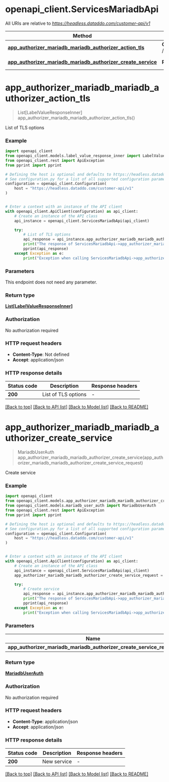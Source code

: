 # openapi_client.ServicesMariadbApi

All URIs are relative to *https://headless.dataddo.com/customer-api/v1*

Method | HTTP request | Description
------------- | ------------- | -------------
[**app_authorizer_mariadb_mariadb_authorizer_action_tls**](ServicesMariadbApi.md#app_authorizer_mariadb_mariadb_authorizer_action_tls) | **GET** /services/mariadb/actions/tls | List of TLS options
[**app_authorizer_mariadb_mariadb_authorizer_create_service**](ServicesMariadbApi.md#app_authorizer_mariadb_mariadb_authorizer_create_service) | **POST** /services/mariadb | Create service


# **app_authorizer_mariadb_mariadb_authorizer_action_tls**
> List[LabelValueResponseInner] app_authorizer_mariadb_mariadb_authorizer_action_tls()

List of TLS options

### Example


```python
import openapi_client
from openapi_client.models.label_value_response_inner import LabelValueResponseInner
from openapi_client.rest import ApiException
from pprint import pprint

# Defining the host is optional and defaults to https://headless.dataddo.com/customer-api/v1
# See configuration.py for a list of all supported configuration parameters.
configuration = openapi_client.Configuration(
    host = "https://headless.dataddo.com/customer-api/v1"
)


# Enter a context with an instance of the API client
with openapi_client.ApiClient(configuration) as api_client:
    # Create an instance of the API class
    api_instance = openapi_client.ServicesMariadbApi(api_client)

    try:
        # List of TLS options
        api_response = api_instance.app_authorizer_mariadb_mariadb_authorizer_action_tls()
        print("The response of ServicesMariadbApi->app_authorizer_mariadb_mariadb_authorizer_action_tls:\n")
        pprint(api_response)
    except Exception as e:
        print("Exception when calling ServicesMariadbApi->app_authorizer_mariadb_mariadb_authorizer_action_tls: %s\n" % e)
```



### Parameters

This endpoint does not need any parameter.

### Return type

[**List[LabelValueResponseInner]**](LabelValueResponseInner.md)

### Authorization

No authorization required

### HTTP request headers

 - **Content-Type**: Not defined
 - **Accept**: application/json

### HTTP response details

| Status code | Description | Response headers |
|-------------|-------------|------------------|
**200** | List of TLS options |  -  |

[[Back to top]](#) [[Back to API list]](../README.md#documentation-for-api-endpoints) [[Back to Model list]](../README.md#documentation-for-models) [[Back to README]](../README.md)

# **app_authorizer_mariadb_mariadb_authorizer_create_service**
> MariadbUserAuth app_authorizer_mariadb_mariadb_authorizer_create_service(app_authorizer_mariadb_mariadb_authorizer_create_service_request)

Create service

### Example


```python
import openapi_client
from openapi_client.models.app_authorizer_mariadb_mariadb_authorizer_create_service_request import AppAuthorizerMariadbMariadbAuthorizerCreateServiceRequest
from openapi_client.models.mariadb_user_auth import MariadbUserAuth
from openapi_client.rest import ApiException
from pprint import pprint

# Defining the host is optional and defaults to https://headless.dataddo.com/customer-api/v1
# See configuration.py for a list of all supported configuration parameters.
configuration = openapi_client.Configuration(
    host = "https://headless.dataddo.com/customer-api/v1"
)


# Enter a context with an instance of the API client
with openapi_client.ApiClient(configuration) as api_client:
    # Create an instance of the API class
    api_instance = openapi_client.ServicesMariadbApi(api_client)
    app_authorizer_mariadb_mariadb_authorizer_create_service_request = openapi_client.AppAuthorizerMariadbMariadbAuthorizerCreateServiceRequest() # AppAuthorizerMariadbMariadbAuthorizerCreateServiceRequest | 

    try:
        # Create service
        api_response = api_instance.app_authorizer_mariadb_mariadb_authorizer_create_service(app_authorizer_mariadb_mariadb_authorizer_create_service_request)
        print("The response of ServicesMariadbApi->app_authorizer_mariadb_mariadb_authorizer_create_service:\n")
        pprint(api_response)
    except Exception as e:
        print("Exception when calling ServicesMariadbApi->app_authorizer_mariadb_mariadb_authorizer_create_service: %s\n" % e)
```



### Parameters


Name | Type | Description  | Notes
------------- | ------------- | ------------- | -------------
 **app_authorizer_mariadb_mariadb_authorizer_create_service_request** | [**AppAuthorizerMariadbMariadbAuthorizerCreateServiceRequest**](AppAuthorizerMariadbMariadbAuthorizerCreateServiceRequest.md)|  | 

### Return type

[**MariadbUserAuth**](MariadbUserAuth.md)

### Authorization

No authorization required

### HTTP request headers

 - **Content-Type**: application/json
 - **Accept**: application/json

### HTTP response details

| Status code | Description | Response headers |
|-------------|-------------|------------------|
**200** | New service |  -  |

[[Back to top]](#) [[Back to API list]](../README.md#documentation-for-api-endpoints) [[Back to Model list]](../README.md#documentation-for-models) [[Back to README]](../README.md)

